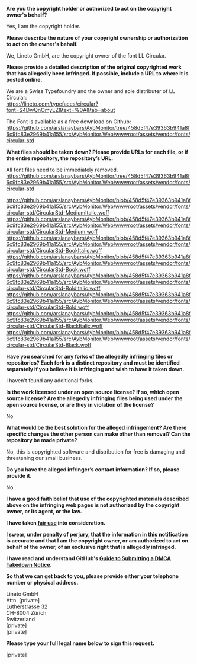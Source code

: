 **Are you the copyright holder or authorized to act on the copyright owner's behalf?**

Yes, I am the copyright holder.

**Please describe the nature of your copyright ownership or authorization to act on the owner's behalf.**

We, Lineto GmbH, are the copyright owner of the font LL Circular.

**Please provide a detailed description of the original copyrighted work that has allegedly been infringed. If possible, include a URL to where it is posted online.**

We are a Swiss Typefoundry and the owner and sole distributer of LL Circular:  
https://lineto.com/typefaces/circular?font=S4DwQnOmyEZ&text=%0A&tab=about

The Font is available as a free download on Github:       https://github.com/arslanaybars/AybMonitor/tree/458d5f47e39363b941a8f6c9fc83e2969b41a155/src/AybMonitor.Web/wwwroot/assets/vendor/fonts/circular-std

**What files should be taken down? Please provide URLs for each file, or if the entire repository, the repository’s URL.**

All font files need to be immediately removed.  
https://github.com/arslanaybars/AybMonitor/tree/458d5f47e39363b941a8f6c9fc83e2969b41a155/src/AybMonitor.Web/wwwroot/assets/vendor/fonts/circular-std

https://github.com/arslanaybars/AybMonitor/blob/458d5f47e39363b941a8f6c9fc83e2969b41a155/src/AybMonitor.Web/wwwroot/assets/vendor/fonts/circular-std/CircularStd-MediumItalic.woff  
https://github.com/arslanaybars/AybMonitor/blob/458d5f47e39363b941a8f6c9fc83e2969b41a155/src/AybMonitor.Web/wwwroot/assets/vendor/fonts/circular-std/CircularStd-Medium.woff  
https://github.com/arslanaybars/AybMonitor/blob/458d5f47e39363b941a8f6c9fc83e2969b41a155/src/AybMonitor.Web/wwwroot/assets/vendor/fonts/circular-std/CircularStd-BookItalic.woff  
https://github.com/arslanaybars/AybMonitor/blob/458d5f47e39363b941a8f6c9fc83e2969b41a155/src/AybMonitor.Web/wwwroot/assets/vendor/fonts/circular-std/CircularStd-Book.woff  
https://github.com/arslanaybars/AybMonitor/blob/458d5f47e39363b941a8f6c9fc83e2969b41a155/src/AybMonitor.Web/wwwroot/assets/vendor/fonts/circular-std/CircularStd-BoldItalic.woff  
https://github.com/arslanaybars/AybMonitor/blob/458d5f47e39363b941a8f6c9fc83e2969b41a155/src/AybMonitor.Web/wwwroot/assets/vendor/fonts/circular-std/CircularStd-Bold.woff  
https://github.com/arslanaybars/AybMonitor/blob/458d5f47e39363b941a8f6c9fc83e2969b41a155/src/AybMonitor.Web/wwwroot/assets/vendor/fonts/circular-std/CircularStd-BlackItalic.woff  
https://github.com/arslanaybars/AybMonitor/blob/458d5f47e39363b941a8f6c9fc83e2969b41a155/src/AybMonitor.Web/wwwroot/assets/vendor/fonts/circular-std/CircularStd-Black.woff

**Have you searched for any forks of the allegedly infringing files or repositories? Each fork is a distinct repository and must be identified separately if you believe it is infringing and wish to have it taken down.**

I haven't found any additional forks.

**Is the work licensed under an open source license? If so, which open source license? Are the allegedly infringing files being used under the open source license, or are they in violation of the license?**

No

**What would be the best solution for the alleged infringement? Are there specific changes the other person can make other than removal? Can the repository be made private?**

No, this is copyrighted software and distribution for free is damaging and threatening our small business.

**Do you have the alleged infringer’s contact information? If so, please provide it.**

No

**I have a good faith belief that use of the copyrighted materials described above on the infringing web pages is not authorized by the copyright owner, or its agent, or the law.**

**I have taken <a href="https://www.lumendatabase.org/topics/22">fair use</a> into consideration.**

**I swear, under penalty of perjury, that the information in this notification is accurate and that I am the copyright owner, or am authorized to act on behalf of the owner, of an exclusive right that is allegedly infringed.**

**I have read and understand GitHub's <a href="https://docs.github.com/articles/guide-to-submitting-a-dmca-takedown-notice/">Guide to Submitting a DMCA Takedown Notice</a>.**

**So that we can get back to you, please provide either your telephone number or physical address.**

Lineto GmbH  
Attn. [private]  
Lutherstrasse 32  
CH-8004 Zürich  
Switzerland  
[private]  
[private]

**Please type your full legal name below to sign this request.**

[private]
